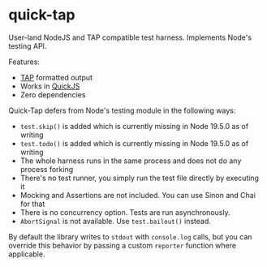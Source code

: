 # quick-tap

User-land NodeJS and TAP compatible test harness. Implements Node's testing API.

Features:

- [TAP](https://testanything.org/) formatted output
- Works in [QuickJS](https://bellard.org/quickjs/)
- Zero dependencies

Quick-Tap defers from Node's testing module in the following ways:

- `test.skip()` is added which is currently missing in Node 19.5.0 as of writing
- `test.todo()` is added which is currently missing in Node 19.5.0 as of writing
- The whole harness runs in the same process and does not do any process forking
- There's no test runner, you simply run the test file directly by executing it
- Mocking and Assertions are not included. You can use Sinon and Chai for that
- There is no concurrency option. Tests are run asynchronously.
- `AbortSignal` is not available. Use `test.bailout()` instead.

By default the library writes to `stdout` with `console.log` calls, but you can
override this behavior by passing a custom `reporter` function where applicable.
